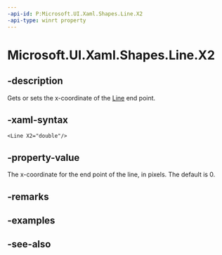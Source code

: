 ```yaml
---
-api-id: P:Microsoft.UI.Xaml.Shapes.Line.X2
-api-type: winrt property
---
```


<!-- Property syntax
public double X2 { get;  set; }
-->

# Microsoft.UI.Xaml.Shapes.Line.X2

## -description
Gets or sets the x-coordinate of the [Line](line.md) end point.

## -xaml-syntax
```xaml
<Line X2="double"/>
```


## -property-value
The x-coordinate for the end point of the line, in pixels. The default is 0.

## -remarks

## -examples

## -see-also
